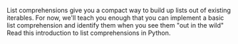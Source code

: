 List comprehensions give you a compact way to build up lists out of existing iterables. For now, we'll teach you enough that you can implement a basic list comprehension and identify them when you see them "out in the wild"
Read this introduction to list comprehensions in Python.
